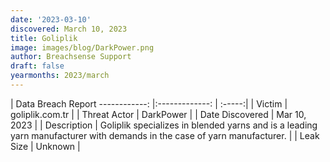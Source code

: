 ```yaml
---
date: '2023-03-10'
discovered: March 10, 2023
title: Goliplik
image: images/blog/DarkPower.png
author: Breachsense Support
draft: false
yearmonths: 2023/march
---
```



| Data Breach Report
------------:     |:-------------:    | :-----:|
| Victim      | goliplik.com.tr      | 
| Threat Actor      | DarkPower      | 
| Date Discovered      | Mar 10, 2023      | 
| Description      | Goliplik specializes in blended yarns and is a leading yarn manufacturer with demands in the case of yarn manufacturer.      | 
| Leak Size      | Unknown      | 

